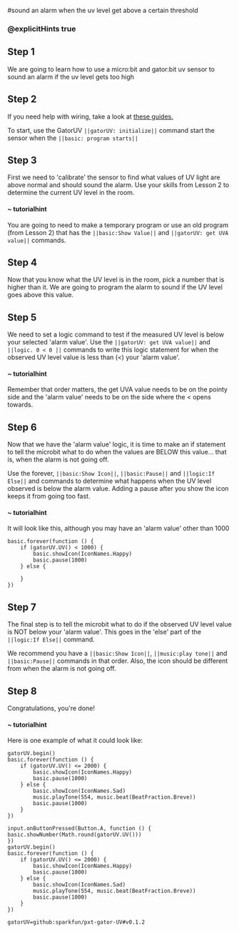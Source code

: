 #sound an alarm when the uv level get above a certain threshold
### @explicitHints true
 
## Step 1
 
We are going to learn how to use a micro:bit and gator:bit uv sensor to sound an alarm if the uv level gets too high

## Step 2
 
If you need help with wiring, take a look at [these guides.](https://docs.google.com/document/d/1KrhVLl_owwXz_xAVbcIEAG9O5N4wdBY3mjd-GX34Bag/edit?usp=sharing)
 
To start, use the GatorUV ``||gatorUV: initialize||`` command start the sensor when the ``||basic: program starts||``
 
 
## Step 3
 
First we need to 'calibrate' the sensor to find what values of UV light are above normal and should sound the alarm. Use your skills from Lesson 2 to determine the current UV level in the room. 
 
 
#### ~ tutorialhint
 
You are going to need to make a temporary program or use an old program (from Lesson 2) that has the ``||basic:Show Value||`` and ``||gatorUV: get UVA value||`` commands. 
 
## Step 4
 
Now that you know what the UV level is in the room, pick a number that is higher than it. We are going to program the alarm to sound if the UV level goes above this value.  
  
## Step 5
 
We need to set a logic command to test if the measured UV level is below your selected 'alarm value'. Use the ``||gatorUV: get UVA value||`` and ``||logic. 0 < 0 ||`` commands to write this logic statement for when the observed UV level value is less than (<) your 'alarm value'. 
 
#### ~ tutorialhint
Remember that order matters, the get UVA value needs to be on the pointy side and the 'alarm value' needs to be on the side where the < opens towards. 

 
## Step 6
 
Now that we have the 'alarm value' logic, it is time to make an if statement to tell the microbit what to do when the values are BELOW this value... that is, when the alarm is not going off.
 
Use the forever, ``||basic:Show Icon||``, ``||basic:Pause||`` and ``||logic:If Else||`` and commands to determine what happens when the UV level observed is below the alarm value. Adding a pause after you show the icon keeps it from going too fast. 
 
#### ~ tutorialhint
It will look like this, although you may have an 'alarm value' other than 1000
```blocks
basic.forever(function () {
    if (gatorUV.UV() < 1000) {
        basic.showIcon(IconNames.Happy)
        basic.pause(1000)
    } else {
    	
    }
})
```
 
## Step 7
 
The final step is to tell the microbit what to do if the observed UV level value is NOT below your 'alarm value'. This goes in the 'else' part of the ``||logic:If Else||`` command. 
 
We recommend you have a ``||basic:Show Icon||``, ``||music:play tone||`` and ``||basic:Pause||`` commands in that order. Also, the icon should be different from when the alarm is not going off. 
 
## Step 8
 
Congratulations, you're done!
 
 
#### ~ tutorialhint
 
Here is one example of what it could look like:
 
```blocks
gatorUV.begin()
basic.forever(function () {
    if (gatorUV.UV() <= 2000) {
        basic.showIcon(IconNames.Happy)
        basic.pause(1000)
    } else {
        basic.showIcon(IconNames.Sad)
        music.playTone(554, music.beat(BeatFraction.Breve))
        basic.pause(1000)
    }
})
```
 
```ghost
input.onButtonPressed(Button.A, function () {  basic.showNumber(Math.round(gatorUV.UV()))
})
gatorUV.begin()
basic.forever(function () {
    if (gatorUV.UV() <= 2000) {
        basic.showIcon(IconNames.Happy)
        basic.pause(1000)
    } else {
        basic.showIcon(IconNames.Sad)
        music.playTone(554, music.beat(BeatFraction.Breve))
        basic.pause(1000)
    }
})
```
 
 
```package
gatorUV=github:sparkfun/pxt-gator-UV#v0.1.2
```

